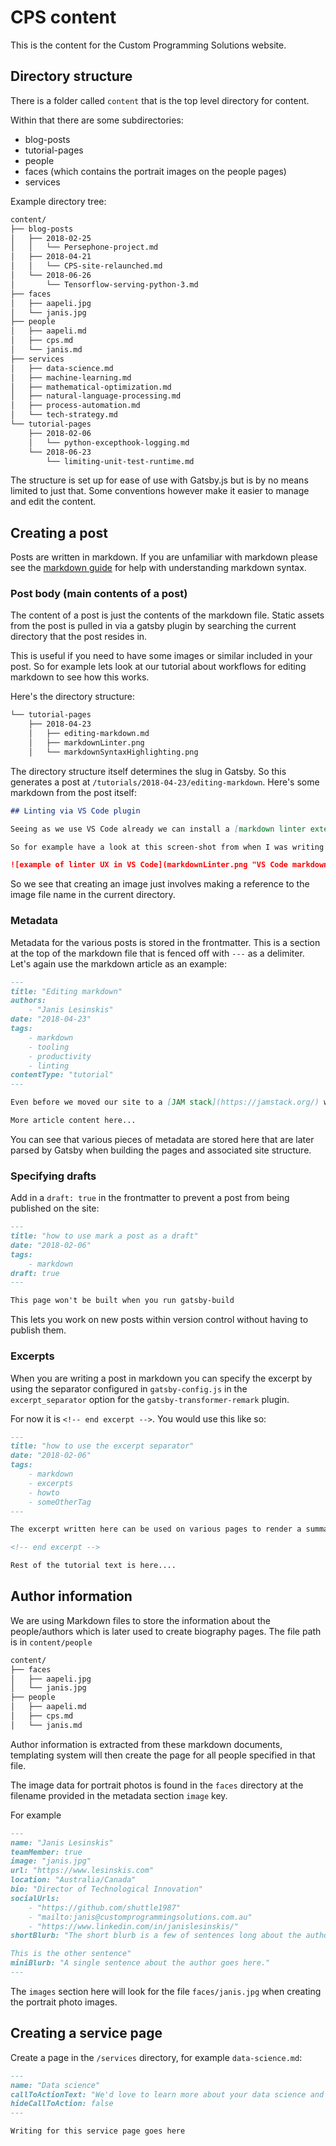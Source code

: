# CPS content

This is the content for the Custom Programming Solutions website.

## Directory structure

There is a folder called `content` that is the top level directory for content.

Within that there are some subdirectories:

* blog-posts
* tutorial-pages
* people
* faces (which contains the portrait images on the people pages)
* services

Example directory tree:

```sh
content/
├── blog-posts
│   ├── 2018-02-25
│   │   └── Persephone-project.md
│   ├── 2018-04-21
│   │   └── CPS-site-relaunched.md
│   └── 2018-06-26
│       └── Tensorflow-serving-python-3.md
├── faces
│   ├── aapeli.jpg
│   └── janis.jpg
├── people
│   ├── aapeli.md
│   ├── cps.md
│   └── janis.md
├── services
│   ├── data-science.md
│   ├── machine-learning.md
│   ├── mathematical-optimization.md
│   ├── natural-language-processing.md
│   ├── process-automation.md
│   └── tech-strategy.md
└── tutorial-pages
    ├── 2018-02-06
    │   └── python-excepthook-logging.md
    └── 2018-06-23
        └── limiting-unit-test-runtime.md
```

The structure is set up for ease of use with Gatsby.js but is by no means limited to just that.
Some conventions however make it easier to manage and edit the content.

## Creating a post

Posts are written in markdown. If you are unfamiliar with markdown please see the [markdown guide](https://guides.github.com/features/mastering-markdown/) for help with understanding markdown syntax.

### Post body (main contents of a post)

The content of a post is just the contents of the markdown file.
Static assets from the post is pulled in via a gatsby plugin by searching the current directory that the post resides in.

This is useful if you need to have some images or similar included in your post. So for example lets look at our tutorial about workflows for editing markdown to see how this works.

Here's the directory structure:

```sh
└── tutorial-pages
    ├── 2018-04-23
    │   ├── editing-markdown.md
    │   ├── markdownLinter.png
    │   └── markdownSyntaxHighlighting.png
```

The directory structure itself determines the slug in Gatsby. So this generates a post at `/tutorials/2018-04-23/editing-markdown`.
Here's some markdown from the post itself:

```md
## Linting via VS Code plugin

Seeing as we use VS Code already we can install a [markdown linter extension](https://github.com/DavidAnson/vscode-markdownlint) that gives immediate linting for our Markdown files.

So for example have a look at this screen-shot from when I was writing a draft for a post on here:

![example of linter UX in VS Code](markdownLinter.png "VS Code markdownlint extension")
```

So we see that creating an image just involves making a reference to the image file name in the current directory.

### Metadata

Metadata for the various posts is stored in the frontmatter. This is a section at the top of the markdown file that is fenced off with `---` as a delimiter. Let's again use the markdown article as an example:

```md
---
title: "Editing markdown"
authors:
    - "Janis Lesinskis"
date: "2018-04-23"
tags:
    - markdown
    - tooling
    - productivity
    - linting
contentType: "tutorial"
---

Even before we moved our site to a [JAM stack](https://jamstack.org/) we found that we edited a number of [Markdown](https://en.wikipedia.org/wiki/Markdown) files every day, for example those README.md files on our GitHub repositories and various other bits of documentation.

More article content here...
```

You can see that various pieces of metadata are stored here that are later parsed by Gatsby when building the pages and associated site structure.

### Specifying drafts

Add in a `draft: true` in the frontmatter to prevent a post from being published on the site:

```markdown
---
title: "how to use mark a post as a draft"
date: "2018-02-06"
tags:
    - markdown
draft: true
---

This page won't be built when you run gatsby-build
```

This lets you work on new posts within version control without having to publish them.

### Excerpts

When you are writing a post in markdown you can specify the excerpt by using the separator configured in `gatsby-config.js` in the `excerpt_separator` option for the `gatsby-transformer-remark` plugin.

For now it is `<!-- end excerpt -->`.
You would use this like so:

```markdown
---
title: "how to use the excerpt separator"
date: "2018-02-06"
tags:
    - markdown
    - excerpts
    - howto
    - someOtherTag
---

The excerpt written here can be used on various pages to render a summary, don't make it too long though as that might break formatting on some listing pages in the site!

<!-- end excerpt -->

Rest of the tutorial text is here....
```

## Author information

We are using Markdown files to store the information about the people/authors which is later used to create biography pages. The file path is in `content/people`

```sh
content/
├── faces
│   ├── aapeli.jpg
│   └── janis.jpg
├── people
│   ├── aapeli.md
│   ├── cps.md
│   └── janis.md
```

Author information is extracted from these markdown documents, templating system will then create the page for all people specified in that file.

The image data for portrait photos is found in the `faces` directory at the filename provided in the metadata section `image` key.

For example

```markdown
---
name: "Janis Lesinskis"
teamMember: true
image: "janis.jpg"
url: "https://www.lesinskis.com"
location: "Australia/Canada"
bio: "Director of Technological Innovation"
socialUrls:
    - "https://github.com/shuttle1987"
    - "mailto:janis@customprogrammingsolutions.com.au"
    - "https://www.linkedin.com/in/janislesinskis/"
shortBlurb: "The short blurb is a few of sentences long about the author.

This is the other sentence"
miniBlurb: "A single sentence about the author goes here."
---
```

The `images` section here will look for the file `faces/janis.jpg` when creating the portrait photo images.

## Creating a service page

Create a page in the `/services` directory, for example `data-science.md`:

```markdown
---
name: "Data science"
callToActionText: "We'd love to learn more about your data science and analytics requirements. Contact us today."
hideCallToAction: false
---

Writing for this service page goes here

```